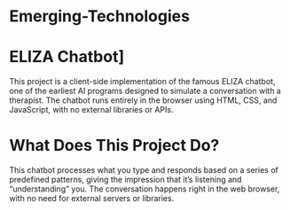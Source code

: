 # Emerging-Technologies

# ELIZA Chatbot]

This project is a client-side implementation of the famous ELIZA chatbot, one of the earliest AI programs designed to simulate a conversation with a therapist. The chatbot runs entirely in the browser using HTML, CSS, and JavaScript, with no external libraries or APIs.

# What Does This Project Do?

This chatbot processes what you type and responds based on a series of predefined patterns, giving the impression that it’s listening and “understanding” you. The conversation happens right in the web browser, with no need for external servers or libraries.
